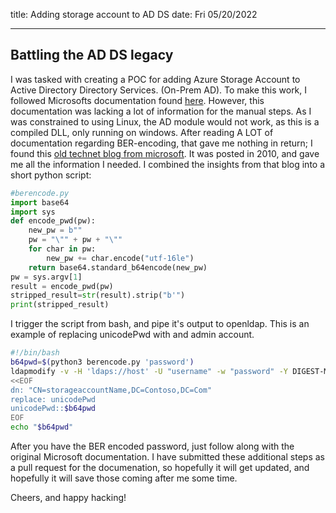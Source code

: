 
title: Adding storage account to AD DS
date: Fri 05/20/2022 

----

## Battling the AD DS legacy

I was tasked with creating a POC for adding Azure Storage Account to Active Directory Directory Services. 
(On-Prem AD). To make this work, I followed Microsofts documentation found [here](https://docs.microsoft.com/en-us/azure/storage/files/storage-files-identity-ad-ds-enable). However, this documentation was
lacking a lot of information for the manual steps. As I was constrained to using Linux, the AD module would
not work, as this is a compiled DLL, only running on windows.
After reading A LOT of documentation regarding BER-encoding, that gave me nothing in return; I found this
[old technet blog from microsoft](https://docs.microsoft.com/en-us/previous-versions/technet-magazine/ff848710(v=msdn.10)?redirectedfrom=MSDN). 
It was posted in 2010, and gave me all the information I needed. I combined the insights from that blog
into a short python script:
```python
#berencode.py
import base64
import sys
def encode_pwd(pw):
    new_pw = b""
    pw = "\"" + pw + "\""
    for char in pw:
        new_pw += char.encode("utf-16le")
    return base64.standard_b64encode(new_pw)
pw = sys.argv[1]
result = encode_pwd(pw)
stripped_result=str(result).strip("b'")
print(stripped_result)
```
I trigger the script from bash, and pipe it's output to openldap. This is an example of replacing unicodePwd
with and admin account. 

```bash
#!/bin/bash
b64pwd=$(python3 berencode.py 'password')
ldapmodify -v -H 'ldaps://host' -U "username" -w "password" -Y DIGEST-MD5 \
<<EOF
dn: "CN=storageaccountName,DC=Contoso,DC=Com"
replace: unicodePwd
unicodePwd::$b64pwd
EOF
echo "$b64pwd"
```

After you have the BER encoded password, just follow along with the original Microsoft documentation. 
I have submitted these additional steps as a pull request for the documenation, so hopefully it will get 
updated, and hopefully it will save those coming after me some time.

Cheers, and happy hacking!

